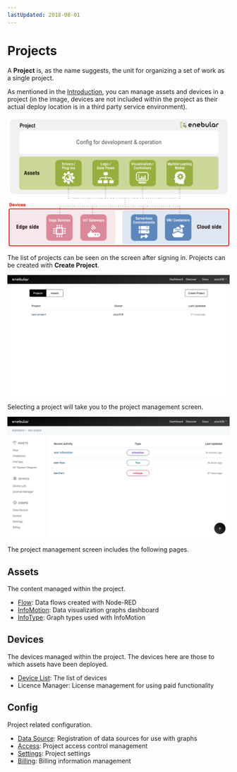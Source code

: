 ```yaml
---
lastUpdated: 2018-08-01
---
```


# Projects

A **Project** is, as the name suggests, the unit for organizing a set of work as a single project.

As mentioned in the [Introduction](../INDEX.md), you can manage assets and devices in a project (in the image, devices are not included within the project as their actual deploy location is in a third party service environment).

![enebular overview](../../img/Projects/AboutProjects-projectOverview.png)

The list of projects can be seen on the screen after signing in. Projects can be created with **Create Project**.

![sreate project](../../img/Projects/AboutProjects-createProject.png)

Selecting a project will take you to the project management screen.

![select project](../../img/Projects/AboutProjects-selectProject.png)

The project management screen includes the following pages.

## Assets

The content managed within the project.

- [Flow](../Flow/Introduction.md): Data flows created with Node-RED
- [InfoMotion](../InfoMotion/Introduction.md): Data visualization graphs dashboard
- [InfoType](../InfoMotion/InfoTypeIntroduction.md): Graph types used with InfoMotion

## Devices

The devices managed within the project. The devices here are those to which assets have been deployed.

- [Device List](../Device/Introduction.md): The list of devices
- Licence Manager: License management for using paid functionality

## Config

Project related configuration.

- [Data Source](../InfoMotion/CreateDataSource.md): Registration of data sources for use with graphs
- [Access](../Access/index.md): Project access control management
- [Settings](../Project/Settings.md): Project settings
- [Billing](../Project/Billing.md):  Billing information management
